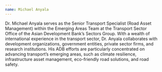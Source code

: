 ```yaml
---
name: Michael Anyala
---
```

Dr. Michael Anyala serves as the Senior Transport Specialist (Road Asset Management) within the Emerging Areas Team at the Transport Sector Office of the Asian Development Bank’s Sectors Group. With a wealth of international experience in the transport sector, Dr. Anyala collaborates with development organizations, government entities, private sector firms, and research institutions. His ADB efforts are particularly concentrated on advancing transport’s emerging areas, such as climate resilience, infrastructure asset management, eco-friendly road solutions, and road safety. 